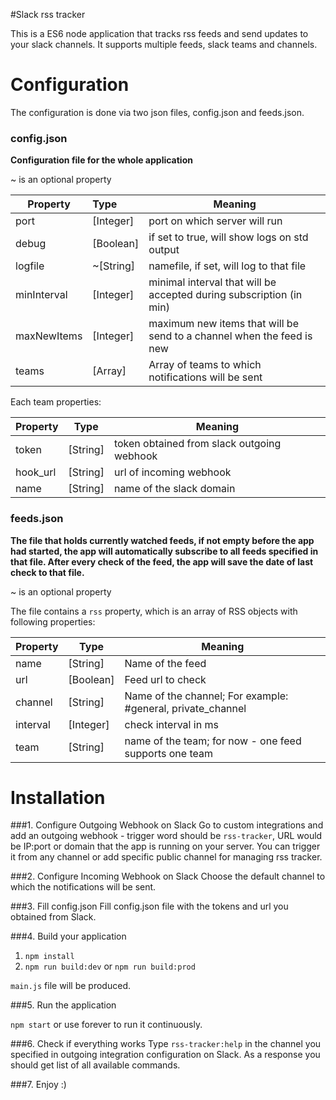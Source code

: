 #Slack rss tracker

This is a ES6 node application that tracks rss feeds and send updates to your slack channels. It supports multiple feeds, slack teams and channels. 

# Configuration

The configuration is done via two json files, config.json and feeds.json. 

### config.json
**Configuration file for the whole application**

~ is an optional property

| Property        | Type       | Meaning |
| ------------- |:-------------| ---|
| port     | [Integer] | port on which server will run |
| debug     | [Boolean]      | if set to true, will show logs on std output |
| logfile     | ~[String]     | namefile, if set, will log to that file |
| minInterval | [Integer]      | minimal interval that will be accepted during subscription (in min) |
| maxNewItems     | [Integer]     | maximum new items that will be send to a channel when the feed is new |
| teams | [Array]      | Array of teams to which notifications will be sent |

Each team properties:

| Property        | Type       | Meaning |
| ------------- |:-------------:| ---|
| token     | [String] | token obtained from slack outgoing webhook|
| hook_url     | [String]      | url of incoming webhook|
| name     | [String]     | name of the slack domain|

### feeds.json
**The file that holds currently watched feeds, if not empty before the app had started, the app will automatically subscribe to all feeds specified in that file. After every check of the feed, the app will save the date of last check to that file.** 

~ is an optional property

The file contains a `rss` property, which is an array of RSS objects with following properties:

| Property        | Type       | Meaning |
| --- |---|---|
| name     | [String] | Name of the feed |
| url     | [Boolean]      | Feed url to check |
| channel     | [String]     | Name of the channel; For example: #general, private_channel |
| interval | [Integer]      | check interval in ms |
| team     | [String]     | name of the team; for now - one feed supports one team |

# Installation

###1. Configure Outgoing Webhook on Slack
Go to custom integrations and add an outgoing webhook - trigger word should be `rss-tracker`, URL would be IP:port or domain that the app is running on your server. You can trigger it from any channel or add specific public channel for managing rss tracker.

###2. Configure Incoming Webhook on Slack
Choose the default channel to which the notifications will be sent. 

###3. Fill config.json
Fill config.json file with the tokens and url you obtained from Slack. 

###4. Build your application

1. `npm install`
2. `npm run build:dev` or `npm run build:prod`

`main.js` file will be produced.

###5. Run the application

`npm start` or use forever to run it continuously. 

###6. Check if everything works
Type `rss-tracker:help` in the channel you specified in outgoing integration configuration on Slack. As a response you should get list of all available commands.

###7. Enjoy :)
